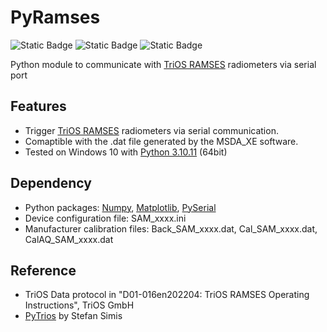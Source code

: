 # PyRamses
![Static Badge](https://img.shields.io/badge/TriOS-RAMSES-blue)
![Static Badge](https://img.shields.io/badge/NON_OFFICIAL-orange)
![Static Badge](https://img.shields.io/badge/NO_WARRANTY-green)

Python module to communicate with [TriOS RAMSES](https://www.trios.de/en/ramses.html) radiometers via serial port

## Features
- Trigger [TriOS RAMSES](https://www.trios.de/en/ramses.html) radiometers via serial communication.
- Comaptible with the .dat file generated by the MSDA_XE software.
- Tested on Windows 10 with [Python 3.10.11](https://www.python.org/downloads/release/python-31011/) (64bit)

## Dependency
- Python packages: [Numpy](https://numpy.org/), [Matplotlib](https://matplotlib.org/), [PySerial](https://pyserial.readthedocs.io/en/latest/index.html)
- Device configuration file: SAM_xxxx.ini
- Manufacturer calibration files: Back_SAM_xxxx.dat, Cal_SAM_xxxx.dat, CalAQ_SAM_xxxx.dat

## Reference
- TriOS Data protocol in "D01-016en202204: TriOS RAMSES Operating Instructions", TriOS GmbH
- [PyTrios](https://github.com/StefanSimis/PyTrios) by Stefan Simis
